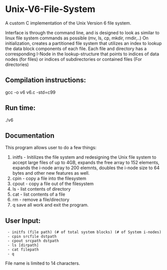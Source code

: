 # Unix-V6-File-System

A custom C implementation of the Unix Version 6 file system.

Interface is through the command line, and is designed to look as similar to linux file system commands as possible (mv, ls, cp, mkdir, rmdir,..)
On initialization, creates a partitioned file system that utilizes an index to lookup the data block components of each file. Each file and directory has a corresponding I-Node in the lookup-structure that points to indices of data nodes (for files) or indices of subdirectories or contained files (For directories)

## Compilation instructions:
gcc -o v6 v6.c -std=c99

## Run time:
./v6


## Documentation 
This program allows user to do a few things:
   1. initfs - Initilizes the file system and redesigning the Unix file system to accept large
      files of up to 4GB, expands the free array to 152 elements, expands the i-node array to
      200 elemnts, doubles the i-node size to 64 bytes and other new features as well.
  2. cpin - copy a file into the filesystem
  3. cpout - copy a file out of the filesystem
  4. ls - list contents of directory
  5. cat - list contents of a file
  6. rm - remove a file/directory
  7. q save all work and exit the program.

## User Input:
     - initfs (file path) (# of total system blocks) (# of System i-nodes)
     - cpin srcfile dstpath
     - cpout srcpath dstpath
     - ls [dirpath]
     - cat filepath
     - q

 File name is limited to 14 characters.
